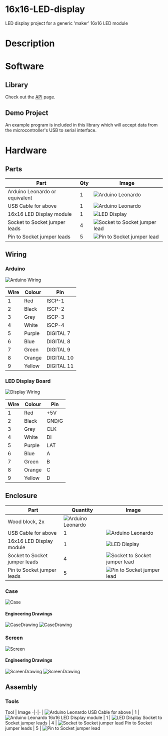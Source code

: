 # 16x16-LED-display
LED display project for a generic 'maker' 16x16 LED module

# Description


# Software

## Library
Check out the [API](/API.md) page.

## Demo Project
An example program is included in this library which will accept data from the microcontroller's USB to serial interface.


# Hardware

## Parts
Part | Qty | Image
-|-|-
Arduino Leonardo or equivalent | 1 | ![Arduino Leonardo](Arduino.jpg)
USB Cable for above | 1 | ![Arduino Leonardo](USBCable.jpg)
16x16 LED Display module | 1 | ![LED Display](16x16Display.jpg)
Socket to Socket jumper leads | 4 | ![Socket to Socket jumper lead](SSJumper.jpg)
Pin to Socket jumper leads | 5 | ![Pin to Socket jumper lead](SPJumper.jpg)


## Wiring

### Arduino

![Arduino Wiring](images/ArduinoWire.jpg)

Wire | Colour | Pin
-|-|-
1 | Red | ISCP-1
2 | Black| ISCP-2
3 | Grey | ISCP-3
4 | White | ISCP-4
5 | Purple | DIGITAL 7
6 | Blue | DIGITAL 8
7 | Green | DIGITAL 9
8 | Orange | DIGITAL 10
9 | Yellow | DIGITAL 11


### LED Display Board

![Display Wiring](images/DisplayWire.jpg)

Wire | Colour | Pin
-|-|-
1 | Red | +5V
2 | Black| GND/G
3 | Grey | CLK
4 | White | DI
5 | Purple | LAT
6 | Blue | A
7 | Green | B
8 | Orange | C
9 | Yellow | D


## Enclosure
Part | Quantity | Image
-|-|-
Wood block, 2x | ![Arduino Leonardo](Arduino.jpg)
USB Cable for above | 1 | ![Arduino Leonardo](USBCable.jpg)
16x16 LED Display module | 1 | ![LED Display](16x16Display.jpg)
Socket to Socket jumper leads | 4 | ![Socket to Socket jumper lead](SSJumper.jpg)
Pin to Socket jumper leads | 5 | ![Pin to Socket jumper lead](SPJumper.jpg)

### Case

![Case](images/Case.jpg)

#### Engineering Drawings
![CaseDrawing](images/CaseDrawing.jpg)
![CaseDrawing](images/CaseDrawingUS.jpg)

### Screen

![Screen](images/Screen.jpg)

#### Engineering Drawings
![ScreenDrawing](images/ScreenDrawing.jpg)
![ScreenDrawing](images/ScreenDrawingUS.jpg)

## Assembly

### Tools

Tool | Image
-|-|-
 | ![Arduino Leonardo](Arduino.jpg)
USB Cable for above | 1 | ![Arduino Leonardo](USBCable.jpg)
16x16 LED Display module | 1 | ![LED Display](16x16Display.jpg)
Socket to Socket jumper leads | 4 | ![Socket to Socket jumper lead](SSJumper.jpg)
Pin to Socket jumper leads | 5 | ![Pin to Socket jumper lead](SPJumper.jpg)

